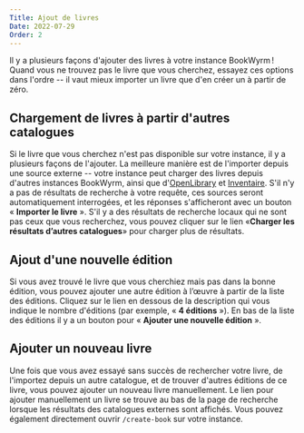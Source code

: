 ```yaml
---
Title: Ajout de livres
Date: 2022-07-29
Order: 2
---
```


Il y a plusieurs façons d'ajouter des livres à votre instance BookWyrm ! Quand vous ne trouvez pas le livre que vous cherchez, essayez ces options dans l'ordre -- il vaut mieux importer un livre que d'en créer un à partir de zéro.

## Chargement de livres à partir d'autres catalogues

Si le livre que vous cherchez n'est pas disponible sur votre instance, il y a plusieurs façons de l'ajouter. La meilleure manière est de l'importer depuis une source externe -- votre instance peut charger des livres depuis d'autres instances BookWyrm, ainsi que d'[OpenLibrary](http://openlibrary.org/) et [Inventaire](http://inventaire.io/). S'il n'y a pas de résultats de recherche à votre requête, ces sources seront automatiquement interrogées, et les réponses s'afficheront avec un bouton « **Importer le livre** ». S'il y a des résultats de recherche locaux qui ne sont pas ceux que vous recherchez, vous pouvez cliquer sur le lien «**Charger les résultats d’autres catalogues**» pour charger plus de résultats.


## Ajout d'une nouvelle édition

Si vous avez trouvé le livre que vous cherchiez mais pas dans la bonne édition, vous pouvez ajouter une autre édition à l’œuvre à partir de la liste des éditions. Cliquez sur le lien en dessous de la description qui vous indique le nombre d'éditions (par exemple, « **4 éditions** »). En bas de la liste des éditions il y a un bouton pour « **Ajouter une nouvelle édition** ».

## Ajouter un nouveau livre

Une fois que vous avez essayé sans succès de rechercher votre livre, de l'importez depuis un autre catalogue, et de trouver d'autres éditions de ce livre, vous pouvez ajouter un nouveau livre manuellement. Le lien pour ajouter manuellement un livre se trouve au bas de la page de recherche lorsque les résultats des catalogues externes sont affichés. Vous pouvez également directement ouvrir `/create-book` sur votre instance.
